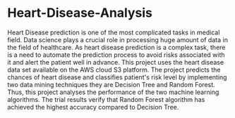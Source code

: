 # Heart-Disease-Analysis

Heart Disease prediction is one of the most complicated tasks in medical field. Data science plays a crucial role in processing huge amount of data in the field of healthcare. As heart disease prediction is a complex task, there is a need to automate the prediction process to avoid risks associated with it and alert the patient well in advance. This project uses the heart disease data set available on the AWS cloud S3 platform. The project predicts the chances of heart disease and classifies patient's risk level by implementing two data mining techniques they are Decision Tree and Random Forest. Thus, this project analyses the performance of the two machine learning algorithms. The trial results verify that Random Forest algorithm has achieved the highest accuracy compared to Decision Tree.
